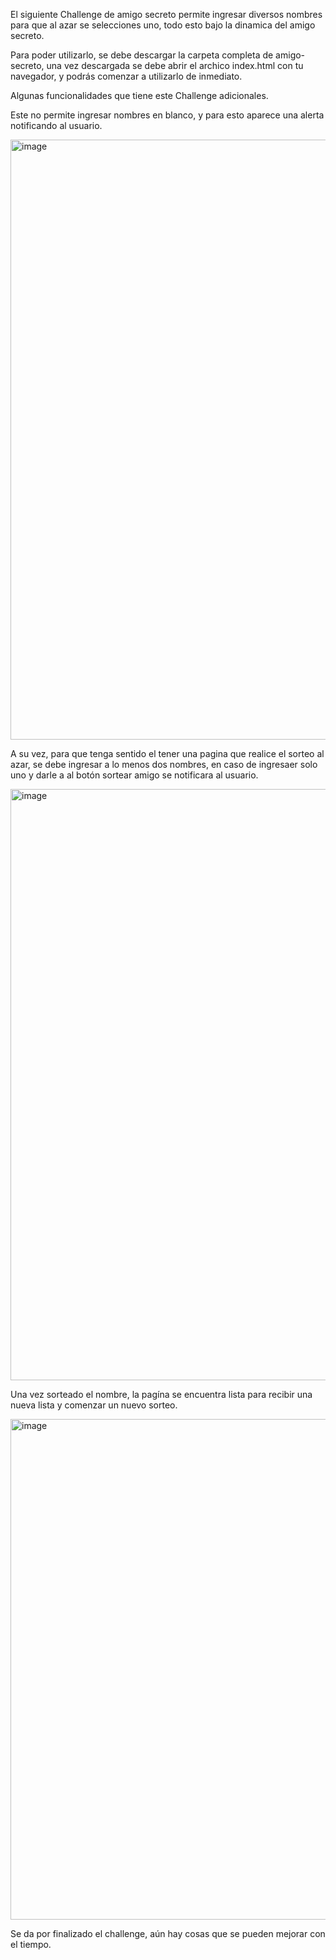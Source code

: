 El siguiente Challenge de amigo secreto permite ingresar diversos nombres para que al azar se selecciones uno, todo esto bajo la dinamica del amigo secreto.

Para poder utilizarlo, se debe descargar la carpeta completa de amigo-secreto, una vez descargada se debe abrir el archico index.html con tu navegador, y podrás comenzar a utilizarlo de inmediato.

Algunas funcionalidades que tiene este Challenge adicionales.

Este no permite ingresar nombres en blanco, y para esto aparece una alerta notificando al usuario.

<img width="1117" height="960" alt="image" src="https://github.com/user-attachments/assets/3cdf45f6-914a-403b-9a67-8eb29da344c1" />

A su vez, para que tenga sentido el tener una pagina que realice el sorteo al azar, se debe ingresar a lo menos dos nombres, en caso de ingresaer solo uno y darle a al botón sortear amigo se notificara al usuario.

<img width="851" height="946" alt="image" src="https://github.com/user-attachments/assets/4c154365-1754-4af4-9126-20c691896f5b" />

Una vez sorteado el nombre, la pagína se encuentra lista para recibir una nueva lista y comenzar un nuevo sorteo.

<img width="850" height="801" alt="image" src="https://github.com/user-attachments/assets/fc306e09-dbc6-45a9-bb34-9cb6f45a273d" />

Se da por finalizado el challenge, aún hay cosas que se pueden mejorar con el tiempo.
